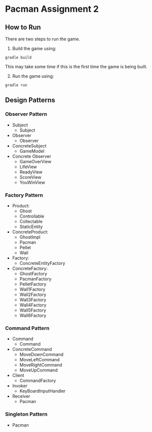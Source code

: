# Pacman Assignment 2
## How to Run
There are two steps to run the game.
1. Build the game using:
```
gradle build
```
This may take some time if this is the first time the game is being built.

2. Run the game using:
```
gradle run
```

## Design Patterns

### Observer Pattern
- Subject
  - Subject
- Observer
  - Observer
- ConcreteSubject
  - GameModel
- Concrete Observer
  - GameOverView
  - LifeView
  - ReadyView
  - ScoreView
  - YouWinView

### Factory Pattern
- Product: 
  - Ghost
  - Controllable
  - Collectable
  - StaticEntity
- ConcreteProduct:
  - GhostImpl
  - Pacman
  - Pellet
  - Wall
- Factory:
  - ConcreteEntityFactory
- ConcreteFactory:
  - GhostFactory
  - PacmanFactory
  - PelletFactory
  - Wall1Factory
  - Wall2Factory
  - Wall3Factory
  - Wall4Factory
  - Wall5Factory
  - Wall6Factory

### Command Pattern
- Command
  - Command
- ConcreteCommand
  - MoveDownCommand
  - MoveLeftCommand
  - MoveRightCommand
  - MoveUpCommand
- Client
  - CommandFactory
- Invoker
  - KeyBoardInputHandler
- Receiver
  - Pacman

### Singleton Pattern
- Pacman
